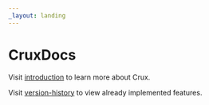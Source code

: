 ```yaml
---
_layout: landing
---
```


# CruxDocs

Visit [introduction](introduction.md) to learn more about Crux.

Visit [version-history](version-history.md) to view already implemented features.